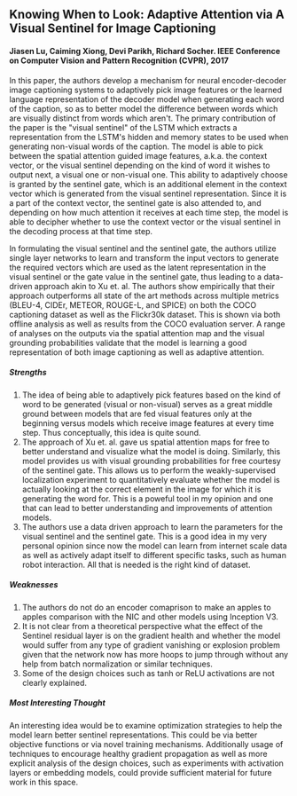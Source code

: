 ## Knowing When to Look: Adaptive Attention via A Visual Sentinel for Image Captioning

#### Jiasen Lu, Caiming Xiong, Devi Parikh, Richard Socher. IEEE Conference on Computer Vision and Pattern Recognition (CVPR), 2017

In this paper, the authors develop a mechanism for neural encoder-decoder image captioning systems to adaptively pick image features or the learned language representation of the decoder model when generating each word of the caption, so as to better model the difference between words which are visually distinct from words which aren't. The primary contribution of the paper is the "visual sentinel" of the LSTM which extracts a representation from the LSTM's hidden and memory states to be used when generating non-visual words of the caption. The model is able to pick between the spatial attention guided image features, a.k.a. the context vector, or the visual sentinel depending on the kind of word it wishes to output next, a visual one or non-visual one. This ability to adaptively choose is granted by the sentinel gate, which is an additional element in the context vector which is generated from the visual sentinel representation. Since it is a part of the context vector, the sentinel gate is also attended to, and depending on how much attention it receives at each time step, the model is able to decipher whether to use the context vector or the visual sentinel in the decoding process at that time step.

In formulating the visual sentinel and the sentinel gate, the authors utilize single layer networks to learn and transform the input vectors to generate the required vectors which are used as the latent representation in the visual sentinel or the gate value in the sentinel gate, thus leading to a data-driven approach akin to Xu et. al. The authors show empirically that their approach outperforms all state of the art methods across multiple metrics (BLEU-4, CIDEr, METEOR, ROUGE-L, and SPICE) on both the COCO captioning dataset as well as the Flickr30k dataset. This is shown via both offline analysis as well as results from the COCO evaluation server. A range of analyses on the outputs via the spatial attention map and the visual grounding probabilities validate that the model is learning a good representation of both image captioning as well as adaptive attention.


##### Strengths

1. The idea of being able to adaptively pick features based on the kind of word to be generated (visual or non-visual) serves as a great middle ground between models that are fed visual features only at the beginning versus models which receive image features at every time step. Thus conceptually, this idea is quite sound.
2. The approach of Xu et. al. gave us spatial attention maps for free to better understand and visualize what the model is doing. Similarly, this model provides us with visual grounding probabilities for free courtesy of the sentinel gate. This allows us to perform the weakly-supervised localization experiment to quantitatively evaluate whether the model is actually looking at the correct element in the image for which it is generating the word for. This is a poweful tool in my opinion and one that can lead to better understanding and improvements of attention models.
3. The authors use a data driven approach to learn the parameters for the visual sentinel and the sentinel gate. This is a good idea in my very personal opinion since now the model can learn from internet scale data as well as actively adapt itself to different specific tasks, such as human robot interaction. All that is needed is the right kind of dataset.


##### Weaknesses

1. The authors do not do an encoder comaprison to make an apples to apples comparison with the NIC and other models using Inception V3.
2. It is not clear from a theoretical perspective what the effect of the Sentinel residual layer is on the gradient health and whether the model would suffer from any type of gradient vanishing or explosion problem given that the network now has more hoops to jump through without any help from batch normalization or similar techniques.
3. Some of the design choices such as tanh or ReLU activations are not clearly explained.



##### Most Interesting Thought

An interesting idea would be to examine optimization strategies to help the model learn better sentinel representations. This could be via better objective functions or via novel training mechanisms. 
Additionally usage of techniques to encourage healthy gradient propagation as well as more explicit analysis of the design choices, such as experiments with activation layers or embedding models, could provide sufficient material for future work in this space.